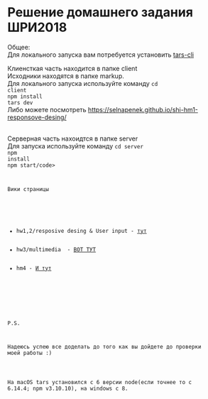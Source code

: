 # Решение домашнего задания ШРИ2018

Общее:<br>
Для локального запуска вам потребуется установить <a href="https://github.com/tars/tars-cli">tars-cli</a>  

Клиенсткая часть находится в папке client<br>
Исходники находятся в папке markup.<br>
Для локального запуска используйте команду 
<code>cd client</code><br>
<code>npm install</code><br>
<code>tars dev</code><br>
Либо можете посмотреть https://selnapenek.github.io/shi-hm1-responsove-desing/<br>

<br>Серверная часть нахоидтся в папке server<br>
Для запуска используйте команду 
<code>cd server</code><br>
<code>npm install</code><br>
<code>npm start/code><br>
  
  Вики страницы
  <ul>
  <li>hw1,2/resposive desing & User input - <a href="https://github.com/Selnapenek/shi-hm1-responsove-desing/wiki/hw1,2">тут</a></li>
  <li>hw3/multimedia  - <a href="https://github.com/Selnapenek/shi-hm1-responsove-desing/wiki/hw3-multimedia">ВОТ ТУТ</a></li>
  <li>hm4 - <a href="https://github.com/Selnapenek/shi-hm1-responsove-desing/wiki/hw4-nodejs">И тут</a></li>
  </ul>


<br>
<br>P.S.


<br>Надеюсь успею все доделать до того как вы дойдете до проверки моей работы :)

<br>На macOS tars установился с 6 версии node(если точнее то с 6.14.4; npm v3.10.10), на windows с 8.



